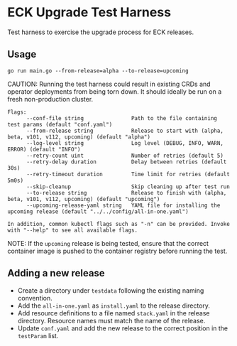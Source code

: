 ECK Upgrade Test Harness
========================

Test harness to exercise the upgrade process for ECK releases.


Usage
-----

```
go run main.go --from-release=alpha --to-release=upcoming
```

CAUTION: Running the test harness could result in existing CRDs and operator deployments from being torn down. It should ideally be run on a fresh non-production cluster.

```
Flags:
      --conf-file string               Path to the file containing test params (default "conf.yaml")
      --from-release string            Release to start with (alpha, beta, v101, v112, upcoming) (default "alpha")
      --log-level string               Log level (DEBUG, INFO, WARN, ERROR) (default "INFO")
      --retry-count uint               Number of retries (default 5)
      --retry-delay duration           Delay between retries (default 30s)
      --retry-timeout duration         Time limit for retries (default 5m0s)
      --skip-cleanup                   Skip cleaning up after test run
      --to-release string              Release to finish with (alpha, beta, v101, v112, upcoming) (default "upcoming")
      --upcoming-release-yaml string   YAML file for installing the upcoming release (default "../../config/all-in-one.yaml")

In addition, common kubectl flags such as "-n" can be provided. Invoke with "--help" to see all available flags.
```

NOTE: If the `upcoming` release is being tested, ensure that the correct container image is pushed to the container registry before running the test.


Adding a new release
--------------------

- Create a directory under `testdata` following the existing naming convention.
- Add the `all-in-one.yaml` as `install.yaml` to the release directory.
- Add resource definitions to a file named `stack.yaml` in the release directory. Resource names must match the name of the release.
- Update `conf.yaml` and add the new release to the correct position in the `testParam` list.
